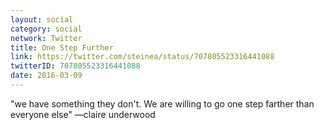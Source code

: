 ```yaml
---
layout: social
category: social
network: Twitter
title: One Step Further
link: https://twitter.com/steinea/status/707805523316441088
twitterID: 707805523316441088
date: 2016-03-09
---
```


"we have something they don't. We are willing to go one step farther than everyone else" —claire underwood
